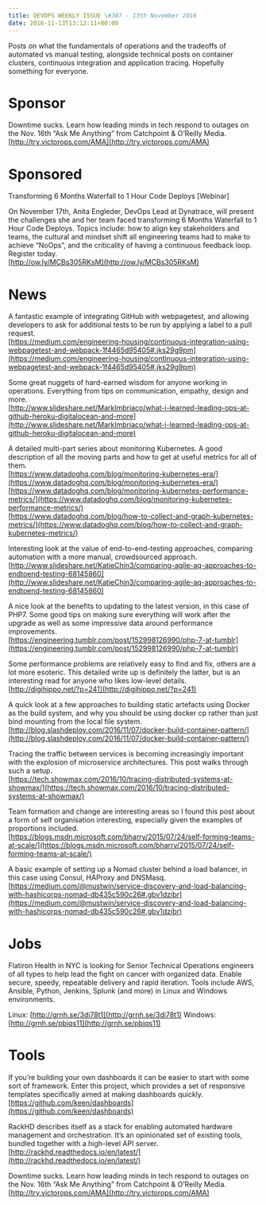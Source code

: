 ```yaml
---
title: DEVOPS WEEKLY ISSUE \#307 - 13th November 2016 
date: 2016-11-13T13:12:11+00:00
---
```


Posts on what the fundamentals of operations and the tradeoffs of automated vs manual testing, alongside technical posts on container clusters, continuous integration and application tracing. Hopefully something for everyone.


Sponsor
======

Downtime sucks. Learn how leading minds in tech respond to outages on the Nov. 16th “Ask Me Anything” from Catchpoint & O’Reilly Media.
<br>[http://try.victorops.com/AMA](http://try.victorops.com/AMA)


Sponsored
========

Transforming 6 Months Waterfall to 1 Hour Code Deploys [Webinar]

On November 17th, Anita Engleder, DevOps Lead at Dynatrace, will present the challenges she and her team faced transforming 6 Months Waterfall to 1 Hour Code Deploys. Topics include: how to align key stakeholders and teams, the cultural and mindset shift all engineering teams had to make to achieve “NoOps”, and the criticality of having a continuous feedback loop. Register today.
<br>[http://ow.ly/MCBs305RKsM](http://ow.ly/MCBs305RKsM)


News
====

A fantastic example of integrating GitHub with webpagetest, and allowing developers to ask for additional tests to be run by applying a label to a pull request.
<br>[https://medium.com/engineering-housing/continuous-integration-using-webpagetest-and-webpack-1f4465d95405#.jks29g9pm](https://medium.com/engineering-housing/continuous-integration-using-webpagetest-and-webpack-1f4465d95405#.jks29g9pm)


Some great nuggets of hard-earned wisdom for anyone working in operations. Everything from tips on communication, empathy, design and more.
<br>[http://www.slideshare.net/MarkImbriaco/what-i-learned-leading-ops-at-github-heroku-digitalocean-and-more](http://www.slideshare.net/MarkImbriaco/what-i-learned-leading-ops-at-github-heroku-digitalocean-and-more)


A detailed multi-part series about monitoring Kubernetes. A good description of all the moving parts and how to get at useful metrics for all of them.
<br>[https://www.datadoghq.com/blog/monitoring-kubernetes-era/](https://www.datadoghq.com/blog/monitoring-kubernetes-era/)
<br>[https://www.datadoghq.com/blog/monitoring-kubernetes-performance-metrics/](https://www.datadoghq.com/blog/monitoring-kubernetes-performance-metrics/)
<br>[https://www.datadoghq.com/blog/how-to-collect-and-graph-kubernetes-metrics/](https://www.datadoghq.com/blog/how-to-collect-and-graph-kubernetes-metrics/)


Interesting look at the value of end-to-end-testing approaches, comparing automation with a more manual, crowdsourced approach.
<br>[http://www.slideshare.net/KatieChin3/comparing-agile-aq-approaches-to-endtoend-testing-68145860](http://www.slideshare.net/KatieChin3/comparing-agile-aq-approaches-to-endtoend-testing-68145860)


A nice look at the benefits to updating to the latest version, in this case of PHP7. Some good tips on making sure everything will work after the upgrade as well as some impressive data around performance improvements.
<br>[https://engineering.tumblr.com/post/152998126990/php-7-at-tumblr](https://engineering.tumblr.com/post/152998126990/php-7-at-tumblr)


Some performance problems are relatively easy to find and fix, others are a lot more esoteric. This detailed write up is definitely the latter, but is an interesting read for anyone who likes low-level details.
<br>[http://digihippo.net/?p=241](http://digihippo.net/?p=241)


A quick look at a few approaches to building static artefacts using Docker as the build system, and why you should be using docker cp rather than just bind mounting from the local file system.
<br>[http://blog.slashdeploy.com/2016/11/07/docker-build-container-pattern/](http://blog.slashdeploy.com/2016/11/07/docker-build-container-pattern/)


Tracing the traffic between services is becoming increasingly important with the explosion of microservice architectures. This post walks through such a setup.
<br>[https://tech.showmax.com/2016/10/tracing-distributed-systems-at-showmax/](https://tech.showmax.com/2016/10/tracing-distributed-systems-at-showmax/)


Team formation and change are interesting areas so I found this post about a form of self organisation interesting, especially given the examples of proportions included.
<br>[https://blogs.msdn.microsoft.com/bharry/2015/07/24/self-forming-teams-at-scale/](https://blogs.msdn.microsoft.com/bharry/2015/07/24/self-forming-teams-at-scale/)


A basic example of setting up a Nomad cluster behind a load balancer, in this case using Consul, HAProxy and DNSMasq.
<br>[https://medium.com/@mustwin/service-discovery-and-load-balancing-with-hashicorps-nomad-db435c590c26#.gbv1dzibr](https://medium.com/@mustwin/service-discovery-and-load-balancing-with-hashicorps-nomad-db435c590c26#.gbv1dzibr)


Jobs
====

Flatiron Health in NYC is looking for Senior Technical Operations engineers of all types to help lead the fight on cancer with organized data.  Enable secure, speedy, repeatable delivery and rapid iteration.  Tools include AWS, Ansible, Python, Jenkins, Splunk (and more) in Linux and Windows environments.

Linux: [http://grnh.se/3di78t1](http://grnh.se/3di78t1)
Windows: [http://grnh.se/pbiqs11](http://grnh.se/pbiqs11)


Tools
=====

If you’re building your own dashboards it can be easier to start with some sort of framework. Enter this project, which provides a set of responsive templates specifically aimed at making dashboards quickly.
<br>[https://github.com/keen/dashboards](https://github.com/keen/dashboards)


RackHD describes itself as a stack for enabling automated hardware management and orchestration. It’s an opinionated set of existing tools, bundled together with a high-level API server.
<br>[http://rackhd.readthedocs.io/en/latest/](http://rackhd.readthedocs.io/en/latest/)


Downtime sucks. Learn how leading minds in tech respond to outages on the Nov. 16th “Ask Me Anything” from Catchpoint & O’Reilly Media.
<br>[http://try.victorops.com/AMA](http://try.victorops.com/AMA)




